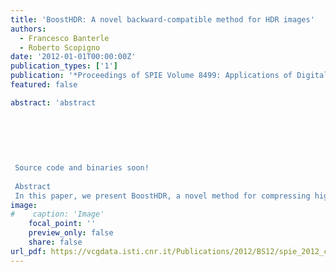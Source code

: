 ```yaml
---
title: 'BoostHDR: A novel backward-compatible method for HDR images'
authors:
  - Francesco Banterle
  - Roberto Scopigno
date: '2012-01-01T00:00:00Z'
publication_types: ['1']
publication: '*Proceedings of SPIE Volume 8499: Applications of Digital Image Processing XXXV*'
featured: false

abstract: 'abstract
 	
 	
 	
 
 
 
 Source code and binaries soon!
 
 Abstract
 In this paper, we present BoostHDR, a novel method for compressing high dynamic range (HDR) images. The algorithm leverages on a novel segmentation-based tone mapping operator (TMO) which relaxes the no seams constraint. Our method can work with both JPEG and JPEG2000 encoders. Moreover, it provides better results compared to the state of the art in HDR images compression algorithms in terms of bit per pixels (bpp), and visual quality using objective metrics. Keywords: HDR Imaging, HDR Image Compression'
image:
#    caption: 'Image'
    focal_point: ''
    preview_only: false
    share: false
url_pdf: https://vcgdata.isti.cnr.it/Publications/2012/BS12/spie_2012_compression_hdr.pdf
---
```

